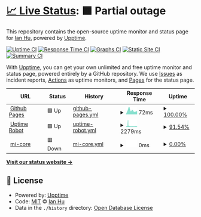 # [📈 Live Status](https://ian4hu.github.io/mi-core-uptime): <!--live status--> **🟧 Partial outage**

This repository contains the open-source uptime monitor and status page for [Ian Hu](https://github.com/ian4hu/blog/issues), powered by [Upptime](https://github.com/upptime/upptime).

[![Uptime CI](https://github.com/ian4hu/mi-core-uptime/workflows/Uptime%20CI/badge.svg)](https://github.com/ian4hu/mi-core-uptime/actions?query=workflow%3A%22Uptime+CI%22)
[![Response Time CI](https://github.com/ian4hu/mi-core-uptime/workflows/Response%20Time%20CI/badge.svg)](https://github.com/ian4hu/mi-core-uptime/actions?query=workflow%3A%22Response+Time+CI%22)
[![Graphs CI](https://github.com/ian4hu/mi-core-uptime/workflows/Graphs%20CI/badge.svg)](https://github.com/ian4hu/mi-core-uptime/actions?query=workflow%3A%22Graphs+CI%22)
[![Static Site CI](https://github.com/ian4hu/mi-core-uptime/workflows/Static%20Site%20CI/badge.svg)](https://github.com/ian4hu/mi-core-uptime/actions?query=workflow%3A%22Static+Site+CI%22)
[![Summary CI](https://github.com/ian4hu/mi-core-uptime/workflows/Summary%20CI/badge.svg)](https://github.com/ian4hu/mi-core-uptime/actions?query=workflow%3A%22Summary+CI%22)

With [Upptime](https://upptime.js.org), you can get your own unlimited and free uptime monitor and status page, powered entirely by a GitHub repository. We use [Issues](https://github.com/ian4hu/mi-core-uptime/issues) as incident reports, [Actions](https://github.com/ian4hu/mi-core-uptime/actions) as uptime monitors, and [Pages](https://ian4hu.github.io/mi-core-uptime) for the status page.

<!--start: status pages-->
<!-- This summary is generated by Upptime (https://github.com/upptime/upptime) -->
<!-- Do not edit this manually, your changes will be overwritten -->
<!-- prettier-ignore -->
| URL | Status | History | Response Time | Uptime |
| --- | ------ | ------- | ------------- | ------ |
| <img alt="" src="https://favicons.githubusercontent.com/ian4hu.github.io" height="13"> [Github Pages](https://ian4hu.github.io/mi-core-uptime/) | 🟩 Up | [github-pages.yml](https://github.com/ian4hu/mi-core-uptime/commits/HEAD/history/github-pages.yml) | <details><summary><img alt="Response time graph" src="./graphs/github-pages/response-time-week.png" height="20"> 72ms</summary><br><a href="https://ian4hu.github.io/mi-core-uptime/history/github-pages"><img alt="Response time 62" src="https://img.shields.io/endpoint?url=https%3A%2F%2Fraw.githubusercontent.com%2Fian4hu%2Fmi-core-uptime%2FHEAD%2Fapi%2Fgithub-pages%2Fresponse-time.json"></a><br><a href="https://ian4hu.github.io/mi-core-uptime/history/github-pages"><img alt="24-hour response time 62" src="https://img.shields.io/endpoint?url=https%3A%2F%2Fraw.githubusercontent.com%2Fian4hu%2Fmi-core-uptime%2FHEAD%2Fapi%2Fgithub-pages%2Fresponse-time-day.json"></a><br><a href="https://ian4hu.github.io/mi-core-uptime/history/github-pages"><img alt="7-day response time 72" src="https://img.shields.io/endpoint?url=https%3A%2F%2Fraw.githubusercontent.com%2Fian4hu%2Fmi-core-uptime%2FHEAD%2Fapi%2Fgithub-pages%2Fresponse-time-week.json"></a><br><a href="https://ian4hu.github.io/mi-core-uptime/history/github-pages"><img alt="30-day response time 62" src="https://img.shields.io/endpoint?url=https%3A%2F%2Fraw.githubusercontent.com%2Fian4hu%2Fmi-core-uptime%2FHEAD%2Fapi%2Fgithub-pages%2Fresponse-time-month.json"></a><br><a href="https://ian4hu.github.io/mi-core-uptime/history/github-pages"><img alt="1-year response time 62" src="https://img.shields.io/endpoint?url=https%3A%2F%2Fraw.githubusercontent.com%2Fian4hu%2Fmi-core-uptime%2FHEAD%2Fapi%2Fgithub-pages%2Fresponse-time-year.json"></a></details> | <details><summary><a href="https://ian4hu.github.io/mi-core-uptime/history/github-pages">100.00%</a></summary><a href="https://ian4hu.github.io/mi-core-uptime/history/github-pages"><img alt="All-time uptime 100.00%" src="https://img.shields.io/endpoint?url=https%3A%2F%2Fraw.githubusercontent.com%2Fian4hu%2Fmi-core-uptime%2FHEAD%2Fapi%2Fgithub-pages%2Fuptime.json"></a><br><a href="https://ian4hu.github.io/mi-core-uptime/history/github-pages"><img alt="24-hour uptime 100.00%" src="https://img.shields.io/endpoint?url=https%3A%2F%2Fraw.githubusercontent.com%2Fian4hu%2Fmi-core-uptime%2FHEAD%2Fapi%2Fgithub-pages%2Fuptime-day.json"></a><br><a href="https://ian4hu.github.io/mi-core-uptime/history/github-pages"><img alt="7-day uptime 100.00%" src="https://img.shields.io/endpoint?url=https%3A%2F%2Fraw.githubusercontent.com%2Fian4hu%2Fmi-core-uptime%2FHEAD%2Fapi%2Fgithub-pages%2Fuptime-week.json"></a><br><a href="https://ian4hu.github.io/mi-core-uptime/history/github-pages"><img alt="30-day uptime 100.00%" src="https://img.shields.io/endpoint?url=https%3A%2F%2Fraw.githubusercontent.com%2Fian4hu%2Fmi-core-uptime%2FHEAD%2Fapi%2Fgithub-pages%2Fuptime-month.json"></a><br><a href="https://ian4hu.github.io/mi-core-uptime/history/github-pages"><img alt="1-year uptime 100.00%" src="https://img.shields.io/endpoint?url=https%3A%2F%2Fraw.githubusercontent.com%2Fian4hu%2Fmi-core-uptime%2FHEAD%2Fapi%2Fgithub-pages%2Fuptime-year.json"></a></details>
| <img alt="" src="https://favicons.githubusercontent.com/stats.uptimerobot.com" height="13"> [Uptime Robot](https://stats.uptimerobot.com/KGWYxcDMMR) | 🟩 Up | [uptime-robot.yml](https://github.com/ian4hu/mi-core-uptime/commits/HEAD/history/uptime-robot.yml) | <details><summary><img alt="Response time graph" src="./graphs/uptime-robot/response-time-week.png" height="20"> 2279ms</summary><br><a href="https://ian4hu.github.io/mi-core-uptime/history/uptime-robot"><img alt="Response time 2094" src="https://img.shields.io/endpoint?url=https%3A%2F%2Fraw.githubusercontent.com%2Fian4hu%2Fmi-core-uptime%2FHEAD%2Fapi%2Fuptime-robot%2Fresponse-time.json"></a><br><a href="https://ian4hu.github.io/mi-core-uptime/history/uptime-robot"><img alt="24-hour response time 1528" src="https://img.shields.io/endpoint?url=https%3A%2F%2Fraw.githubusercontent.com%2Fian4hu%2Fmi-core-uptime%2FHEAD%2Fapi%2Fuptime-robot%2Fresponse-time-day.json"></a><br><a href="https://ian4hu.github.io/mi-core-uptime/history/uptime-robot"><img alt="7-day response time 2279" src="https://img.shields.io/endpoint?url=https%3A%2F%2Fraw.githubusercontent.com%2Fian4hu%2Fmi-core-uptime%2FHEAD%2Fapi%2Fuptime-robot%2Fresponse-time-week.json"></a><br><a href="https://ian4hu.github.io/mi-core-uptime/history/uptime-robot"><img alt="30-day response time 2094" src="https://img.shields.io/endpoint?url=https%3A%2F%2Fraw.githubusercontent.com%2Fian4hu%2Fmi-core-uptime%2FHEAD%2Fapi%2Fuptime-robot%2Fresponse-time-month.json"></a><br><a href="https://ian4hu.github.io/mi-core-uptime/history/uptime-robot"><img alt="1-year response time 2094" src="https://img.shields.io/endpoint?url=https%3A%2F%2Fraw.githubusercontent.com%2Fian4hu%2Fmi-core-uptime%2FHEAD%2Fapi%2Fuptime-robot%2Fresponse-time-year.json"></a></details> | <details><summary><a href="https://ian4hu.github.io/mi-core-uptime/history/uptime-robot">91.54%</a></summary><a href="https://ian4hu.github.io/mi-core-uptime/history/uptime-robot"><img alt="All-time uptime 91.54%" src="https://img.shields.io/endpoint?url=https%3A%2F%2Fraw.githubusercontent.com%2Fian4hu%2Fmi-core-uptime%2FHEAD%2Fapi%2Fuptime-robot%2Fuptime.json"></a><br><a href="https://ian4hu.github.io/mi-core-uptime/history/uptime-robot"><img alt="24-hour uptime 93.63%" src="https://img.shields.io/endpoint?url=https%3A%2F%2Fraw.githubusercontent.com%2Fian4hu%2Fmi-core-uptime%2FHEAD%2Fapi%2Fuptime-robot%2Fuptime-day.json"></a><br><a href="https://ian4hu.github.io/mi-core-uptime/history/uptime-robot"><img alt="7-day uptime 91.54%" src="https://img.shields.io/endpoint?url=https%3A%2F%2Fraw.githubusercontent.com%2Fian4hu%2Fmi-core-uptime%2FHEAD%2Fapi%2Fuptime-robot%2Fuptime-week.json"></a><br><a href="https://ian4hu.github.io/mi-core-uptime/history/uptime-robot"><img alt="30-day uptime 91.54%" src="https://img.shields.io/endpoint?url=https%3A%2F%2Fraw.githubusercontent.com%2Fian4hu%2Fmi-core-uptime%2FHEAD%2Fapi%2Fuptime-robot%2Fuptime-month.json"></a><br><a href="https://ian4hu.github.io/mi-core-uptime/history/uptime-robot"><img alt="1-year uptime 91.54%" src="https://img.shields.io/endpoint?url=https%3A%2F%2Fraw.githubusercontent.com%2Fian4hu%2Fmi-core-uptime%2FHEAD%2Fapi%2Fuptime-robot%2Fuptime-year.json"></a></details>
| <img alt="" src="https://favicons.githubusercontent.com/www.mi-core.com" height="13"> [mi-core](https://www.mi-core.com) | 🟥 Down | [mi-core.yml](https://github.com/ian4hu/mi-core-uptime/commits/HEAD/history/mi-core.yml) | <details><summary><img alt="Response time graph" src="./graphs/mi-core/response-time-week.png" height="20"> 0ms</summary><br><a href="https://ian4hu.github.io/mi-core-uptime/history/mi-core"><img alt="Response time 0" src="https://img.shields.io/endpoint?url=https%3A%2F%2Fraw.githubusercontent.com%2Fian4hu%2Fmi-core-uptime%2FHEAD%2Fapi%2Fmi-core%2Fresponse-time.json"></a><br><a href="https://ian4hu.github.io/mi-core-uptime/history/mi-core"><img alt="24-hour response time 0" src="https://img.shields.io/endpoint?url=https%3A%2F%2Fraw.githubusercontent.com%2Fian4hu%2Fmi-core-uptime%2FHEAD%2Fapi%2Fmi-core%2Fresponse-time-day.json"></a><br><a href="https://ian4hu.github.io/mi-core-uptime/history/mi-core"><img alt="7-day response time 0" src="https://img.shields.io/endpoint?url=https%3A%2F%2Fraw.githubusercontent.com%2Fian4hu%2Fmi-core-uptime%2FHEAD%2Fapi%2Fmi-core%2Fresponse-time-week.json"></a><br><a href="https://ian4hu.github.io/mi-core-uptime/history/mi-core"><img alt="30-day response time 0" src="https://img.shields.io/endpoint?url=https%3A%2F%2Fraw.githubusercontent.com%2Fian4hu%2Fmi-core-uptime%2FHEAD%2Fapi%2Fmi-core%2Fresponse-time-month.json"></a><br><a href="https://ian4hu.github.io/mi-core-uptime/history/mi-core"><img alt="1-year response time 0" src="https://img.shields.io/endpoint?url=https%3A%2F%2Fraw.githubusercontent.com%2Fian4hu%2Fmi-core-uptime%2FHEAD%2Fapi%2Fmi-core%2Fresponse-time-year.json"></a></details> | <details><summary><a href="https://ian4hu.github.io/mi-core-uptime/history/mi-core">0.00%</a></summary><a href="https://ian4hu.github.io/mi-core-uptime/history/mi-core"><img alt="All-time uptime 0.00%" src="https://img.shields.io/endpoint?url=https%3A%2F%2Fraw.githubusercontent.com%2Fian4hu%2Fmi-core-uptime%2FHEAD%2Fapi%2Fmi-core%2Fuptime.json"></a><br><a href="https://ian4hu.github.io/mi-core-uptime/history/mi-core"><img alt="24-hour uptime 0.00%" src="https://img.shields.io/endpoint?url=https%3A%2F%2Fraw.githubusercontent.com%2Fian4hu%2Fmi-core-uptime%2FHEAD%2Fapi%2Fmi-core%2Fuptime-day.json"></a><br><a href="https://ian4hu.github.io/mi-core-uptime/history/mi-core"><img alt="7-day uptime 0.00%" src="https://img.shields.io/endpoint?url=https%3A%2F%2Fraw.githubusercontent.com%2Fian4hu%2Fmi-core-uptime%2FHEAD%2Fapi%2Fmi-core%2Fuptime-week.json"></a><br><a href="https://ian4hu.github.io/mi-core-uptime/history/mi-core"><img alt="30-day uptime 0.00%" src="https://img.shields.io/endpoint?url=https%3A%2F%2Fraw.githubusercontent.com%2Fian4hu%2Fmi-core-uptime%2FHEAD%2Fapi%2Fmi-core%2Fuptime-month.json"></a><br><a href="https://ian4hu.github.io/mi-core-uptime/history/mi-core"><img alt="1-year uptime 0.00%" src="https://img.shields.io/endpoint?url=https%3A%2F%2Fraw.githubusercontent.com%2Fian4hu%2Fmi-core-uptime%2FHEAD%2Fapi%2Fmi-core%2Fuptime-year.json"></a></details>

<!--end: status pages-->

[**Visit our status website →**](https://ian4hu.github.io/mi-core-uptime)

## 📄 License

- Powered by: [Upptime](https://github.com/upptime/upptime)
- Code: [MIT](./LICENSE) © [Ian Hu](https://github.com/ian4hu/blog/issues)
- Data in the `./history` directory: [Open Database License](https://opendatacommons.org/licenses/odbl/1-0/)
